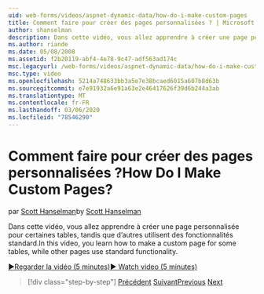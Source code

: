 ```yaml
---
uid: web-forms/videos/aspnet-dynamic-data/how-do-i-make-custom-pages
title: Comment faire pour créer des pages personnalisées ? | Microsoft Docs
author: shanselman
description: Dans cette vidéo, vous allez apprendre à créer une page personnalisée pour certaines tables, tandis que d’autres utilisent des fonctionnalités standard.
ms.author: riande
ms.date: 05/08/2008
ms.assetid: f2b20119-abf4-4e78-9c47-adf563ad174c
msc.legacyurl: /web-forms/videos/aspnet-dynamic-data/how-do-i-make-custom-pages
msc.type: video
ms.openlocfilehash: 5214a748633bb3a5e7e38bcaed6015a607b8d63b
ms.sourcegitcommit: e7e91932a6e91a63e2e46417626f39d6b244a3ab
ms.translationtype: MT
ms.contentlocale: fr-FR
ms.lasthandoff: 03/06/2020
ms.locfileid: "78546290"
---
```

# <a name="how-do-i-make-custom-pages"></a><span data-ttu-id="8ffc6-104">Comment faire pour créer des pages personnalisées ?</span><span class="sxs-lookup"><span data-stu-id="8ffc6-104">How Do I Make Custom Pages?</span></span>

<span data-ttu-id="8ffc6-105">par [Scott Hanselman](https://github.com/shanselman)</span><span class="sxs-lookup"><span data-stu-id="8ffc6-105">by [Scott Hanselman](https://github.com/shanselman)</span></span>

<span data-ttu-id="8ffc6-106">Dans cette vidéo, vous allez apprendre à créer une page personnalisée pour certaines tables, tandis que d’autres utilisent des fonctionnalités standard.</span><span class="sxs-lookup"><span data-stu-id="8ffc6-106">In this video, you learn how to make a custom page for some tables, while other pages use standard functionality.</span></span>

[<span data-ttu-id="8ffc6-107">&#9654;Regarder la vidéo (5 minutes)</span><span class="sxs-lookup"><span data-stu-id="8ffc6-107">&#9654; Watch video (5 minutes)</span></span>](https://channel9.msdn.com/Blogs/ASP-NET-Site-Videos/how-do-i-make-custom-pages)

> [!div class="step-by-step"]
> <span data-ttu-id="8ffc6-108">[Précédent](how-do-i-handle-business-logic-exceptions.md)
> [Suivant](how-do-i-display-unknown-datatypes.md)</span><span class="sxs-lookup"><span data-stu-id="8ffc6-108">[Previous](how-do-i-handle-business-logic-exceptions.md)
[Next](how-do-i-display-unknown-datatypes.md)</span></span>
